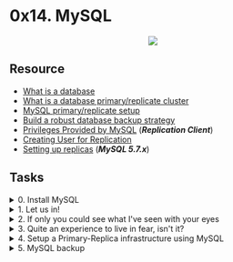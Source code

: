 # 0x14. MySQL 

<p align="center">
  <img src="https://s3.amazonaws.com/intranet-projects-files/holbertonschool-sysadmin_devops/280/KkrkDHT.png"
</p>

## Resource

- [What is a database](https://searchdatamanagement.techtarget.com/definition/database)
- [What is a database primary/replicate cluster](https://www.digitalocean.com/community/tutorials/how-to-choose-a-redundancy-plan-to-ensure-high-availability#sql-replication)
- [MySQL primary/replicate setup](https://www.digitalocean.com/community/tutorials/how-to-set-up-replication-in-mysql)
- [Build a robust database backup strategy](https://www.databasejournal.com/ms-sql/developing-a-sql-server-backup-strategy/)
- [Privileges Provided by MySQL](https://dev.mysql.com/doc/refman/8.0/en/privileges-provided.html#priv_replication-client) (***Replication Client***)
- [Creating User for Replication](https://dev.mysql.com/doc/refman/8.0/en/replication-howto-repuser.html)
- [Setting up replicas](https://dev.mysql.com/doc/refman/5.7/en/replication-setup-replicas.html) (***MySQL 5.7.x***)

## Tasks

<details>
<summary>0. Install MySQL</summary><br>
<a href='https://postimages.org/' target='_blank'><img src='https://i.postimg.cc/wMPwtg5K/image.png' border='0' alt='image'/></a>
</details>

<details>
<summary>1. Let us in!</summary><br>

<a href='https://postimages.org/' target='_blank'><img src='https://i.postimg.cc/zB1QFncd/image.png' border='0' alt='image'/></a>
```sh
mysql> CREATE USER 'holberton_user'@'localhost' IDENTIFIED BY 'projectcorrection280hbtn';
mysql> GRANT REPLICATION CLIENT ON *.* to 'holberton_user'@'localhost';
mysql> FLUSH PRIVILEGES;
```

</details>

<details>
<summary>2. If only you could see what I've seen with your eyes</summary><br>

<a href='https://postimages.org/' target='_blank'><img src='https://i.postimg.cc/sgDm766T/image.png' border='0' alt='image'/></a>
```sh
mysql> CREATE DATABASE tyrell_corp;
mysql> USE tyrell_corp;
mysql> CREATE TABLE nexus6 (id INT, name VARCHAR(256));
mysql> INSERT INTO nexus6 (id, name) VALUES ('1', 'Leon');
mysql> GRANT SELECT ON tyrell_corp.nexus6 TO 'holberton_user'@'localhost';
```

</details>

<details>
<summary>3. Quite an experience to live in fear, isn't it?</summary><br>

<a href='https://postimages.org/' target='_blank'><img src='https://i.postimg.cc/D0CmW3vT/image.png' border='0' alt='image'/></a>
```sh
msql> CREATE USER 'replica_user'@'%' IDENTIFIED BY 'password';
mysql> GRANT SELECT ON mysql.user TO 'holberton_user'@'localhost';
mysql> GRANT REPLICATION SLAVE ON *.* TO 'replica_user'@'%';
```

</details>

<details>
<summary>4. Setup a Primary-Replica infrastructure using MySQL</summary><br>

<a href='https://postimages.org/' target='_blank'><img src='https://i.postimg.cc/MKBBLGVn/09e83e914f0d6865ce320a47f2f14837a5b190b6.gif' border='0' alt='09e83e914f0d6865ce320a47f2f14837a5b190b6'/></a>
<a href='https://postimages.org/' target='_blank'><img src='https://i.postimg.cc/9fkyDg7k/image.png' border='0' alt='image'/></a>
<a href='https://postimages.org/' target='_blank'><img src='https://i.postimg.cc/Jhhb4DpP/image.png' border='0' alt='image'/></a>
<a href='https://postimg.cc/4nLx8dpx' target='_blank'><img src='https://i.postimg.cc/28mLSL6h/image.png' border='0' alt='image'/></a>

+ [MySQL primary configuration](./4-mysql_configuration_primary)
+ [MySQL replica configuration](./4-mysql_configuration_replica)

</details>

<details>
<summary>5. MySQL backup</summary><br>

[![IMAGE ALT TEXT HERE](https://i.postimg.cc/3NtKg0gR/verizon.jpg)](https://www.youtube.com/watch?v=ANU-oSE5_hU)
<a href='https://postimages.org/' target='_blank'><img src='https://i.postimg.cc/J7YV5LfG/image.png' border='0' alt='image'/></a>

```sh
ubuntu@03-web-01:~$ ls
5-mysql_backup
ubuntu@03-web-01:~$ ./5-mysql_backup mydummypassword
backup.sql
ubuntu@03-web-01:~$ ls
01-03-2017.tar.gz  5-mysql_backup  backup.sql
ubuntu@03-web-01:~$ more backup.sql
-- MySQL dump 10.13  Distrib 5.7.25, for debian-linux-gnu (x86_64)
--
-- Host: localhost    Database:
-- ------------------------------------------------------
-- Server version   5.7.25-0ubuntu0.14.04.1

/*!40101 SET @OLD_CHARACTER_SET_CLIENT=@@CHARACTER_SET_CLIENT */;
/*!40101 SET @OLD_CHARACTER_SET_RESULTS=@@CHARACTER_SET_RESULTS */;
/*!40101 SET @OLD_COLLATION_CONNECTION=@@COLLATION_CONNECTION */;
/*!40101 SET NAMES utf8 */;
/*!40103 SET @OLD_TIME_ZONE=@@TIME_ZONE */;
/*!40103 SET TIME_ZONE='+00:00' */;
/*!40014 SET @OLD_UNIQUE_CHECKS=@@UNIQUE_CHECKS, UNIQUE_CHECKS=0 */;
/*!40014 SET @OLD_FOREIGN_KEY_CHECKS=@@FOREIGN_KEY_CHECKS, FOREIGN_KEY_CHECKS=0 */;
/*!40101 SET @OLD_SQL_MODE=@@SQL_MODE, SQL_MODE='NO_AUTO_VALUE_ON_ZERO' */;
/*!40111 SET @OLD_SQL_NOTES=@@SQL_NOTES, SQL_NOTES=0 */;

--
-- Current Database: `tyrell_corp`
--

CREATE DATABASE /*!32312 IF NOT EXISTS*/ `tyrell_corp` /*!40100 DEFAULT CHARACTER SET latin1 */;

USE `tyrell_corp`;

--
-- Table structure for table `nexus6`
--

DROP TABLE IF EXISTS `nexus6`;
/*!40101 SET @saved_cs_client     = @@character_set_client */;
/*!40101 SET character_set_client = utf8 */;
CREATE TABLE `nexus6` (
  `id` int(6) unsigned NOT NULL AUTO_INCREMENT,
  `firstname` varchar(30) NOT NULL,
  `lastname` varchar(30) NOT NULL,
  `email` varchar(50) DEFAULT NULL,
  `reg_date` timestamp NOT NULL DEFAULT CURRENT_TIMESTAMP ON UPDATE CURRENT_TIMESTAMP,
  PRIMARY KEY (`id`)
) ENGINE=InnoDB AUTO_INCREMENT=2 DEFAULT CHARSET=latin1;
/*!40101 SET character_set_client = @saved_cs_client */;
ubuntu@03-web-01:~$
ubuntu@03-web-01:~$ file 01-03-2017.tar.gz
01-03-2017.tar.gz: gzip compressed data, from Unix, last modified: Wed Mar  1 23:38:09 2017
ubuntu@03-web-01:~$
```

+ [Backup script](./5-mysql_backup)

</details>
